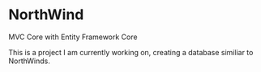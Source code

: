 # NorthWind
MVC Core with Entity Framework Core

This is a project I am currently working on, creating a database similiar to NorthWinds. 
